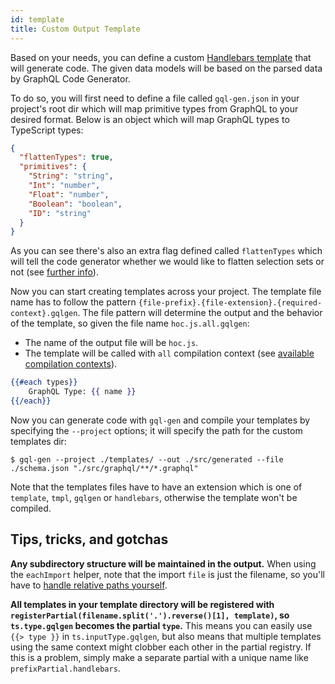 ```yaml
---
id: template
title: Custom Output Template
---
```


Based on your needs, you can define a custom [Handlebars template](https://handlebarsjs.com/) that will generate code. The given data models will be based on the parsed data by GraphQL Code Generator.

To do so, you will first need to define a file called `gql-gen.json` in your project's root dir which will map primitive types from GraphQL to your desired format. Below is an object which will map GraphQL types to TypeScript types:

```json
{
  "flattenTypes": true,
  "primitives": {
    "String": "string",
    "Int": "number",
    "Float": "number",
    "Boolean": "boolean",
    "ID": "string"
  }
}
```

As you can see there's also an extra flag defined called `flattenTypes` which will tell the code generator whether we would like to flatten selection sets or not (see [further info](./package#flattentypes)).

Now you can start creating templates across your project. The template file name has to follow the pattern `{file-prefix}.{file-extension}.{required-context}.gqlgen`. The file pattern will determine the output and the behavior of the template, so given the file name `hoc.js.all.gqlgen`:

- The name of the output file will be `hoc.js`.
- The template will be called with `all` compilation context (see [available compilation contexts](./package#templates)).

```handlebars
{{#each types}}
    GraphQL Type: {{ name }}
{{/each}}
```

Now you can generate code with `gql-gen` and compile your templates by specifying the `--project` options; it will specify the path for the custom templates dir:

    $ gql-gen --project ./templates/ --out ./src/generated --file ./schema.json "./src/graphql/**/*.graphql"

Note that the templates files have to have an extension which is one of `template`, `tmpl`, `gqlgen` or `handlebars`, otherwise the template won't be compiled.

## Tips, tricks, and gotchas

**Any subdirectory structure will be maintained in the output.** When using the `eachImport` helper, note that the import `file` is just the filename, so you'll have to [handle relative paths yourself](https://github.com/micimize/graphql-to-io-ts/blob/master/src/helpers/relative-import.js).

**All templates in your template directory will be registered with `registerPartial(filename.split('.').reverse()[1], template)`, so `ts.type.gqlgen` becomes the partial `type`.** This means you can easily use `{{> type }}` in `ts.inputType.gqlgen`, but also means that multiple templates using the same context might clobber each other in the partial registry. If this is a problem, simply make a separate partial with a unique name like `prefixPartial.handlebars`.
